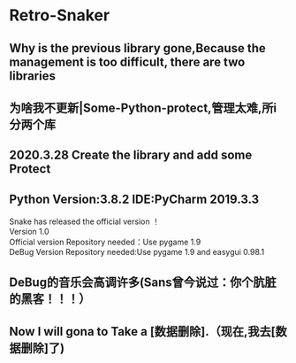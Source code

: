 # Retro-Snaker

Why is the previous library gone,Because the management is too difficult, there are two libraries<br>
---
为啥我不更新|Some-Python-protect,管理太难,所i分两个库<br>
---
## 2020.3.28 Create the library and add some Protect<br>
## Python Version:3.8.2 IDE:PyCharm 2019.3.3<br>
Snake has released the official version ！<br>
Version 1.0<br>
Official version Repository needed：Use pygame 1.9<br>
DeBug Version Repository needed:Use pygame 1.9 and easygui 0.98.1<br>
## DeBug的音乐会高调许多(Sans曾今说过：你个肮脏的黑客！！！）
## Now I will gona to Take a [数据删除].（现在,我去[数据删除]了)

